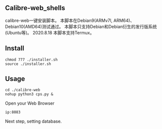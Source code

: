 ## Calibre-web_shells

calibre-web一键安装脚本。
本脚本在Debian9(ARMv7l, ARM64)、Debian10(AMD64)测试通过。
本脚本只支持Debian和Debian衍生的发行版系统(Ubuntu等)。
2020.8.18 本脚本支持Termux。

## Install

```
chmod 777 ./installer.sh
source ./installer.sh
```

## Usage
```
cd ./calibre-web
nohup python3 cps.py &
```                
    
Open your Web Browser
 ```
 ip:8083
 ```
 Next step, setting database.

